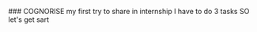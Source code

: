 ###   C O G N O R I S E 
 my first try to share in internship I have to do 3 tasks SO let's get sart

 
